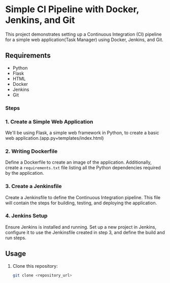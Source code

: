 # Simple CI Pipeline with Docker, Jenkins, and Git

This project demonstrates setting up a Continuous Integration (CI) pipeline for a simple web application(Task Manager) using Docker, Jenkins, and Git.

## Requirements

- Python
- Flask
- HTML
- Docker
- Jenkins
- Git

### Steps

### 1. Create a Simple Web Application

We'll be using Flask, a simple web framework in Python, to create a basic web application.(app.py+templates/index.html)

### 2. Writing Dockerfile

Define a Dockerfile to create an image of the application. Additionally, create a `requirements.txt` file listing all the Python dependencies required by the application.

### 3. Create a Jenkinsfile

Create a Jenkinsfile to define the Continuous Integration pipeline. This file will contain the steps for building, testing, and deploying the application.

### 4. Jenkins Setup

Ensure Jenkins is installed and running. Set up a new project in Jenkins, configure it to use the Jenkinsfile created in step 3, and define the build and run steps.

## Usage

1. Clone this repository:

   ```bash
   git clone <repository_url>
